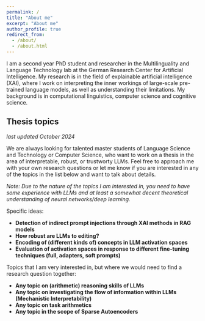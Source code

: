 ```yaml
---
permalink: /
title: "About me"
excerpt: "About me"
author_profile: true
redirect_from: 
  - /about/
  - /about.html
---
```


I am a second year PhD student and researcher in the Multilinguality and Language Technology lab at the German Research Center for Artificial Intelligence. 
My research is in the field of explainable artificial intelligence (XAI), where I work on interpreting the inner workings of large-scale pre-trained language models, as well as understanding their limitations.
My background is in computational linguistics, computer science and cognitive science.

Thesis topics 
------
*last updated October 2024*


We are always looking for talented master students of Language Science and Technology or Computer Science, who want to work on a thesis in the area of interpretable, robust, or trustworty LLMs. Feel free to approach me with your own research questions or let me know if you are interested in any of the topics in the list below and want to talk about details.

*Note: Due to the nature of the topics I am interested in, you need to have some experience with LLMs and at least a somewhat decent theoretical understanding of neural networks/deep learning.*

Specific ideas:
- **Detection of indirect prompt injections through XAI methods in RAG models**
- **How robust are LLMs to editing?**
- **Encoding of (different kinds of) concepts in LLM activation spaces**
- **Evaluation of activation spaces in response to different fine-tuning techniques (full, adapters, soft prompts)**

Topics that I am very interested in, but where we would need to find a research question together:
- **Any topic on (arithmetic) reasoning skills of LLMs**
- **Any topic on investigating the flow of information within LLMs (Mechanistic Interpretability)**
- **Any topic on task arithmetics**
- **Any topic in the scope of Sparse Autoencoders**